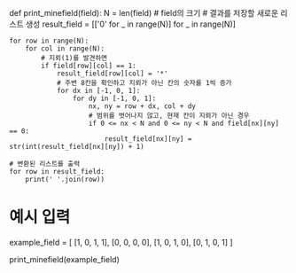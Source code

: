 def print_minefield(field):
    N = len(field)  # field의 크기
    # 결과를 저장할 새로운 리스트 생성
    result_field = [['0' for _ in range(N)] for _ in range(N)]

    for row in range(N):
        for col in range(N):
            # 지뢰(1)를 발견하면
            if field[row][col] == 1:
                result_field[row][col] = '*'
                # 주변 8칸을 확인하고 지뢰가 아닌 칸의 숫자를 1씩 증가
                for dx in [-1, 0, 1]:
                    for dy in [-1, 0, 1]:
                        nx, ny = row + dx, col + dy
                        # 범위를 벗어나지 않고, 현재 칸이 지뢰가 아닌 경우
                        if 0 <= nx < N and 0 <= ny < N and field[nx][ny] == 0:
                            result_field[nx][ny] = str(int(result_field[nx][ny]) + 1)

    # 변환된 리스트를 출력
    for row in result_field:
        print(' '.join(row))


# 예시 입력
example_field = [
    [1, 0, 1, 1],
    [0, 0, 0, 0],
    [1, 0, 1, 0],
    [0, 1, 0, 1]
]

print_minefield(example_field)